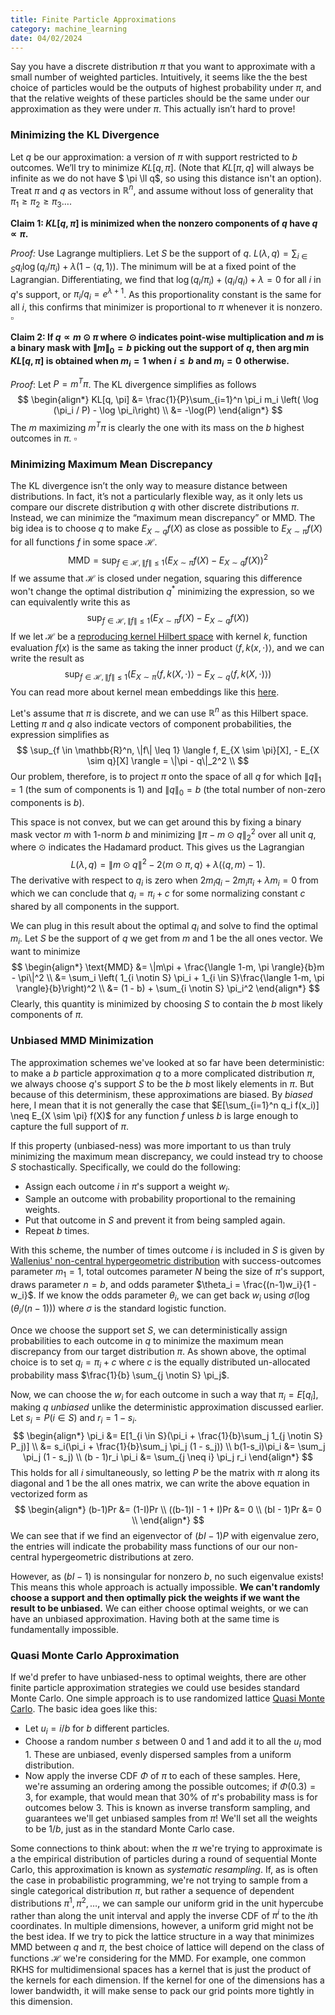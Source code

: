 ```yaml
---
title: Finite Particle Approximations
category: machine_learning
date: 04/02/2024
---
```


Say you have a discrete distribution $\pi$ that you want to approximate with a small number of weighted particles. Intuitively, it seems like the the best choice of particles would be the outputs of highest probability under $\pi$, and that the relative weights of these particles should be the same under our approximation as they were under $\pi$. This actually isn’t hard to prove!

### Minimizing the KL Divergence

Let $q$ be our approximation: a version of $\pi$ with support restricted to $b$ outcomes. We’ll try to minimize $KL[q, \pi]$. (Note that $KL[\pi, q]$ will always be infinite as we do not have $ \pi \ll q$, so using this distance isn't an option). Treat $\pi$ and $q$ as vectors in $\mathbb{R}^n$, and assume without loss of generality that $\pi_1 \geq \pi_2 \geq \pi_3 \dotsc$.

**Claim 1: $KL[q, \pi]$ is minimized when the nonzero components of $q$ have $q \propto \pi$.**

*Proof:*
Use Lagrange multipliers. Let $S$ be the support of $q$.  $L(\lambda, q) = \sum_{i \in S} q_i \log (q_i / \pi_i) + \lambda (1 - \langle q, 1 \rangle)$. The minimum will be at a fixed point of the Lagrangian. Differentiating, we find that $\log (q_i/\pi_i) + (q_i/q_i) + \lambda = 0$ for all $i$ in $q$'s support, or $\pi_i / q_i =e^{\lambda + 1}$. As this proportionality constant is the same for all $i$, this confirms that minimizer is proportional to $\pi$ whenever it is nonzero. $\square$



**Claim 2: If $q \propto m \odot \pi$ where $\odot$ indicates point-wise multiplication and $m$ is a binary mask with $\|m\|_0 = b$ picking out the support of $q$, then $\arg \min KL[q, \pi]$ is obtained when $m_i = 1$ when $i \leq b$ and $m_i = 0$ otherwise.**

*Proof*:
Let $P = m^T\pi$. The KL divergence simplifies as follows
$$
\begin{align*}
KL[q, \pi] &= \frac{1}{P}\sum_{i=1}^n \pi_i m_i \left( \log (\pi_i / P) - \log \pi_i\right) \\
&= -\log(P)
\end{align*}
$$
 The $m$ maximizing $m^T\pi$ is clearly the one with its mass on the $b$ highest outcomes in $\pi$. $\square$

### Minimizing Maximum Mean Discrepancy

The KL divergence isn’t the only way to measure distance between distributions. In fact, it’s not a particularly flexible way, as it only lets us compare our discrete distribution $q$ with other discrete distributions $\pi$. Instead, we can minimize the “maximum mean discrepancy” or MMD. The big idea is to choose $q$ to make $E_{X \sim q}f(X)$ as close as possible to $E_{X \sim \pi} f(X)$ for all functions $f$ in some space $\mathcal{H}$.
$$
\text{MMD} = \sup_{f \in \mathcal{H}, \|f\| \leq 1} (E_{X \sim \pi} f(X) - E_{X \sim q} f(X))^2
$$
If we assume that $\mathcal{H}$ is closed under negation, squaring this difference won't change the optimal distribution $q^*$ minimizing the expression, so we can equivalently write this as
$$
\sup_{f \in \mathcal{H}, \|f\| \leq 1} (E_{X \sim \pi} f(X) - E_{X \sim q} f(X))
$$
If we let $\mathcal{H}$ be a [reproducing kernel Hilbert space](https://web.archive.org/web/https://en.wikipedia.org/wiki/Reproducing_kernel_Hilbert_space) with kernel $k$, function evaluation $f(x)$ is the same as taking the inner product $\langle f, k(x, \cdot) \rangle$, and we can write the result as
$$
\sup_{f \in \mathcal{H}, \|f\| \leq 1} (E_{X \sim \pi} \langle f, k(X, \cdot) \rangle - E_{X \sim q} \langle f, k(X, \cdot) \rangle)
$$
You can read more about kernel mean embeddings like this [here](https://web.archive.org/web/https://en.wikipedia.org/wiki/Kernel_embedding_of_distributions).

Let's assume that $\pi$ is discrete, and we can use $\mathbb{R}^n$ as this Hilbert space.
Letting $\pi$ and $q$ also indicate vectors of component probabilities, the expression simplifies as
$$
\sup_{f \in \mathbb{R}^n, \|f\| \leq 1} \langle f, E_{X \sim \pi}[X], - E_{X \sim q}[X] \rangle = \|\pi - q\|_2^2 \\
$$
Our problem, therefore, is to project $\pi$ onto the space of all $q$ for which $\|q\|_1 = 1$ (the sum of components is 1) and $\|q\|_0 = b$ (the total number of non-zero components is $b$).

This space is not convex, but we can get around this by fixing a binary mask vector $m$ with 1-norm $b$ and minimizing $\|\pi - m \odot q\|_2^2$ over all unit $q$, where $\odot$ indicates the Hadamard product. This gives us the Lagrangian
$$
L(\lambda, q) = \|m \odot q\|^2 - 2 \langle m \odot \pi, q \rangle + \lambda (\langle q, m \rangle - 1).
$$
The derivative with respect to $q_i$ is zero when $2m_i q_i - 2m_i \pi_i + \lambda m_i = 0$ from which we can conclude that $q_i = \pi_i + c$ for some normalizing constant $c$ shared by all components in the support.

We can plug in this result about the optimal $q_i$ and solve to find the optimal $m_i$.
Let $S$ be the support of $q$ we get from $m$ and $1$ be the all ones vector. We want to minimize
$$
\begin{align*}
\text{MMD} &= \|m\pi + \frac{\langle 1-m, \pi \rangle}{b}m - \pi\|^2 \\
&= \sum_i \left( 1_{i \notin S} \pi_i + 1_{i \in S}\frac{\langle 1-m, \pi \rangle}{b}\right)^2 \\
&= (1 - b) + \sum_{i \notin S} \pi_i^2
\end{align*}
$$
Clearly, this quantity is minimized by choosing $S$ to contain the $b$ most likely components of $\pi$.



### Unbiased MMD Minimization

The approximation schemes we've looked at so far have been deterministic: to make a $b$ particle approximation $q$ to a more complicated distribution $\pi$, we always choose $q$'s support $S$ to be the $b$ most likely elements in $\pi$.
But because of this determinism, these approximations are biased. By *biased* here, I mean that it is not generally the case that $E[\sum_{i=1}^n q_i f(x_i)] \neq E_{X \sim \pi} f(X)$ for any function $f$ unless $b$ is large enough to capture the full support of $\pi$.

If this property (unbiased-ness) was more important to us than truly minimizing the maximum mean discrepancy, we could instead try to choose $S$ stochastically. Specifically, we could do the following:
- Assign each outcome $i$ in $\pi$'s support a weight $w_i$.
- Sample an outcome with probability proportional to the remaining weights.
- Put that outcome in $S$ and prevent it from being sampled again.
- Repeat $b$ times.

With this scheme, the number of times outcome $i$ is included in $S$ is given by [Wallenius' non-central hypergeometric distribution](https://web.archive.org/web/https://en.wikipedia.org/wiki/Wallenius%27_noncentral_hypergeometric_distribution) with success-outcomes parameter $m_1 =1$, total outcomes parameter $N$ being the size of $\pi$'s support, draws parameter $n=b$, and odds parameter $\theta_i = \frac{(n-1)w_i}{1 - w_i}$.
If we know the odds parameter $\theta_i$, we can get back $w_i$ using $\sigma(\log(\theta_i / (n-1)))$ where $\sigma$ is the standard logistic function.

Once we choose the support set $S$, we can deterministically assign probabilities to each outcome in $q$ to minimize the maximum mean discrepancy from our target distribution $\pi$.
As shown above, the optimal choice is to set $q_i = \pi_i + c$ where $c$ is the equally distributed un-allocated probability mass $\frac{1}{b} \sum_{j \notin S} \pi_j$.

Now, we can choose the  $w_i$ for each outcome in such a way that $\pi_i = E[q_i]$, making $q$ *unbiased* unlike the deterministic approximation discussed earlier. Let $s_i = P(i \in S)$ and $r_i = 1 - s_i$.
$$
\begin{align*}
\pi_i &= E[1_{i \in S}(\pi_i + \frac{1}{b}\sum_j 1_{j \notin S} P_j)] \\
&= s_i(\pi_i + \frac{1}{b}\sum_j \pi_j (1 - s_j)) \\
b(1-s_i)\pi_i &= \sum_j \pi_j (1 - s_j) \\
(b - 1)r_i \pi_i &= \sum_{j \neq i} \pi_j r_i
\end{align*}
$$
This holds for all $i$ simultaneously, so letting $P$ be the matrix with $\pi$ along its diagonal and $1$ be the all ones matrix, we can write the above equation in vectorized form as
$$
\begin{align*}
(b-1)Pr &= (1-I)Pr \\
((b-1)I - 1 + I)Pr &= 0 \\
(bI - 1)Pr &= 0 \\
\end{align*}
$$
We can see that if we find an eigenvector of $(bI - 1)P$ with eigenvalue zero, the entries will indicate the probability mass functions of our our non-central hypergeometric distributions at zero.

However, as $(bI - 1)$ is nonsingular for nonzero $b$, no such eigenvalue exists!
This means this whole approach is actually impossible.  **We can't randomly choose a support and then optimally pick the weights if we want the result to be unbiased.** We can either choose optimal weights, or we can have an unbiased approximation. Having both at the same time is fundamentally impossible.



### Quasi Monte Carlo Approximation

If we'd prefer to have unbiased-ness to optimal weights, there are other finite particle approximation strategies we could use besides standard Monte Carlo.
One simple approach is to use randomized lattice [Quasi Monte Carlo](https://web.archive.org/web/https://en.wikipedia.org/wiki/Quasi-Monte_Carlo_method). The basic idea goes like this:
- Let $u_i = i/b$ for $b$ different particles.
- Choose a random number $s$ between 0 and 1 and add it to all the $u_i$ mod 1. These are unbiased, evenly dispersed samples from a uniform distribution.
- Now apply the inverse CDF $\Phi$ of $\pi$ to each of these samples. Here, we're assuming an ordering among the possible outcomes; if $\Phi(0.3) = 3$, for example, that would mean that 30% of $\pi$'s probability mass is for outcomes below 3. This is known as inverse transform sampling, and guarantees we'll get unbiased samples from $\pi$! We'll set all the weights to be $1/b$, just as in the standard Monte Carlo case.

Some connections to think about: when the $\pi$ we're trying to approximate is a the empirical distribution of particles during a round of sequential Monte Carlo, this approximation is known as *systematic resampling*.
If, as is often the case in probabilistic programming, we're not trying to sample from a single categorical distribution $\pi$, but rather a sequence of dependent distributions $\pi^1, \pi^2, \dotsc$, we can sample our uniform grid in the unit hypercube rather than along the unit interval and apply the inverse CDF of $\pi^i$ to the $i$th coordinates.
In multiple dimensions, however, a uniform grid might not be the best idea. If we try to pick the lattice structure in a way that minimizes MMD between $q$ and $\pi$, the best choice of lattice will depend on the class of functions $\mathcal{H}$ we're considering for the MMD. For example, one common RKHS for multidimensional spaces has a kernel that is just the product of the kernels for each dimension. If the kernel for one of the dimensions has a lower bandwidth, it will make sense to pack our grid points more tightly in this dimension.
